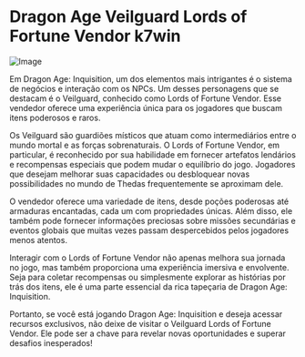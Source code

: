 # Dragon Age Veilguard Lords of Fortune Vendor k7win

![Image](https://github.com/user-attachments/assets/b9de9dee-b60e-46a0-9e49-3c6ca594ed6f)

Em Dragon Age: Inquisition, um dos elementos mais intrigantes é o sistema de negócios e interação com os NPCs. Um desses personagens que se destacam é o Veilguard, conhecido como Lords of Fortune Vendor. Esse vendedor oferece uma experiência única para os jogadores que buscam itens poderosos e raros.

Os Veilguard são guardiões místicos que atuam como intermediários entre o mundo mortal e as forças sobrenaturais. O Lords of Fortune Vendor, em particular, é reconhecido por sua habilidade em fornecer artefatos lendários e recompensas especiais que podem mudar o equilíbrio do jogo. Jogadores que desejam melhorar suas capacidades ou desbloquear novas possibilidades no mundo de Thedas frequentemente se aproximam dele.

O vendedor oferece uma variedade de itens, desde poções poderosas até armaduras encantadas, cada um com propriedades únicas. Além disso, ele também pode fornecer informações preciosas sobre missões secundárias e eventos globais que muitas vezes passam despercebidos pelos jogadores menos atentos.

Interagir com o Lords of Fortune Vendor não apenas melhora sua jornada no jogo, mas também proporciona uma experiência imersiva e envolvente. Seja para coletar recompensas ou simplesmente explorar as histórias por trás dos itens, ele é uma parte essencial da rica tapeçaria de Dragon Age: Inquisition.

Portanto, se você está jogando Dragon Age: Inquisition e deseja acessar recursos exclusivos, não deixe de visitar o Veilguard Lords of Fortune Vendor. Ele pode ser a chave para revelar novas oportunidades e superar desafios inesperados!